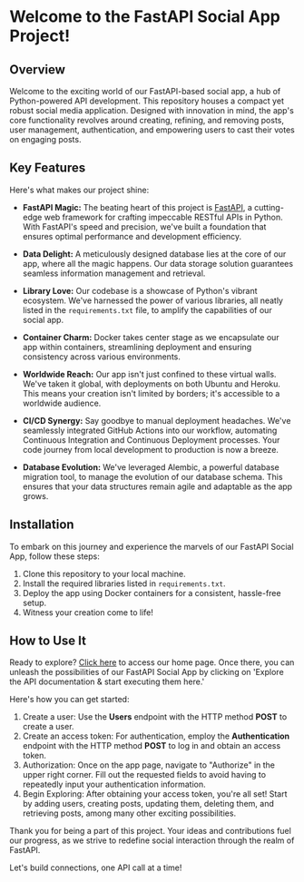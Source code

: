 # Welcome to the FastAPI Social App Project!

## Overview
Welcome to the exciting world of our FastAPI-based social app, a hub of Python-powered API development. This repository houses a compact yet robust social media application. Designed with innovation in mind, the app's core functionality revolves around creating, refining, and removing posts, user management, authentication, and empowering users to cast their votes on engaging posts.

## Key Features
Here's what makes our project shine:
- **FastAPI Magic:** The beating heart of this project is [FastAPI](https://fastapi.tiangolo.com/), a cutting-edge web framework for crafting impeccable RESTful APIs in Python. With FastAPI's speed and precision, we've built a foundation that ensures optimal performance and development efficiency.

- **Data Delight:** A meticulously designed database lies at the core of our app, where all the magic happens. Our data storage solution guarantees seamless information management and retrieval.

- **Library Love:** Our codebase is a showcase of Python's vibrant ecosystem. We've harnessed the power of various libraries, all neatly listed in the `requirements.txt` file, to amplify the capabilities of our social app.

- **Container Charm:** Docker takes center stage as we encapsulate our app within containers, streamlining deployment and ensuring consistency across various environments.

- **Worldwide Reach:** Our app isn't just confined to these virtual walls. We've taken it global, with deployments on both Ubuntu and Heroku. This means your creation isn't limited by borders; it's accessible to a worldwide audience.

- **CI/CD Synergy:** Say goodbye to manual deployment headaches. We've seamlessly integrated GitHub Actions into our workflow, automating Continuous Integration and Continuous Deployment processes. Your code journey from local development to production is now a breeze.

- **Database Evolution:** We've leveraged Alembic, a powerful database migration tool, to manage the evolution of our database schema. This ensures that your data structures remain agile and adaptable as the app grows.

## Installation
To embark on this journey and experience the marvels of our FastAPI Social App, follow these steps:
1. Clone this repository to your local machine.
2. Install the required libraries listed in `requirements.txt`.
3. Deploy the app using Docker containers for a consistent, hassle-free setup.
4. Witness your creation come to life!

## How to Use It
Ready to explore? [Click here](https://fastapi-lilibeth.herokuapp.com/) to access our home page. Once there, you can unleash the possibilities of our FastAPI Social App by clicking on 'Explore the API documentation & start executing them here.'

Here's how you can get started:

1. Create a user: Use the **Users** endpoint with the HTTP method **POST** to create a user.
2. Create an access token: For authentication, employ the **Authentication** endpoint with the HTTP method **POST** to log in and obtain an access token.
3. Authorization: Once on the app page, navigate to "Authorize" in the upper right corner. Fill out the requested fields to avoid having to repeatedly input your authentication information.
4. Begin Exploring: After obtaining your access token, you're all set! Start by adding users, creating posts, updating them, deleting them, and retrieving posts, among many other exciting possibilities.

Thank you for being a part of this project. Your ideas and contributions fuel our progress, as we strive to redefine social interaction through the realm of FastAPI.

Let's build connections, one API call at a time!
